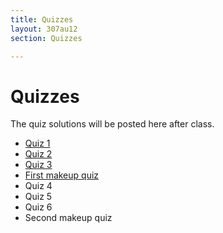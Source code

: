 ```yaml
---
title: Quizzes
layout: 307au12
section: Quizzes

---
```


# Quizzes

The quiz solutions will be posted here after class.

- [Quiz 1][1]
- [Quiz 2][2]
- [Quiz 3][3]
- [First makeup quiz][m1]
- Quiz 4
- Quiz 5
- Quiz 6
- Second makeup quiz

[1]: quiz1.pdf
[2]: quiz2.pdf
[3]: quiz3.pdf
[m1]: quiz123-makeup.pdf
[4]: quiz4.pdf
[5]: quiz5.pdf
[6]: quiz6.pdf
[m2]: quiz456-makeup.pdf

